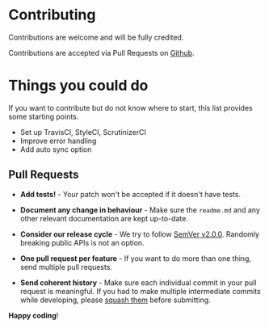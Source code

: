 # Contributing

Contributions are welcome and will be fully credited.

Contributions are accepted via Pull Requests on [Github](https://github.com/JarvusInnovations/laravel-quickbooks).

# Things you could do
If you want to contribute but do not know where to start, this list provides some starting points.
- Set up TravisCI, StyleCI, ScrutinizerCI
- Improve error handling
- Add auto sync option

## Pull Requests

- **Add tests!** - Your patch won't be accepted if it doesn't have tests.

- **Document any change in behaviour** - Make sure the `readme.md` and any other relevant documentation are kept up-to-date.

- **Consider our release cycle** - We try to follow [SemVer v2.0.0](http://semver.org/). Randomly breaking public APIs is not an option.

- **One pull request per feature** - If you want to do more than one thing, send multiple pull requests.

- **Send coherent history** - Make sure each individual commit in your pull request is meaningful. If you had to make multiple intermediate commits while developing, please [squash them](http://www.git-scm.com/book/en/v2/Git-Tools-Rewriting-History#Changing-Multiple-Commit-Messages) before submitting.


**Happy coding**!
